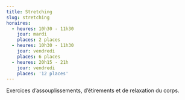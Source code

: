 ```yaml
---
title: Stretching
slug: stretching
horaires:
  - heures: 10h30 - 11h30
    jour: mardi
    places: 2 places
  - heures: 10h30 - 11h30
    jour: vendredi
    places: 6 places
  - heures: 20h15 - 21h
    jour: vendredi
    places: '12 places'
---
```

Exercices d’assouplissements, d’étirements et de relaxation du corps.
